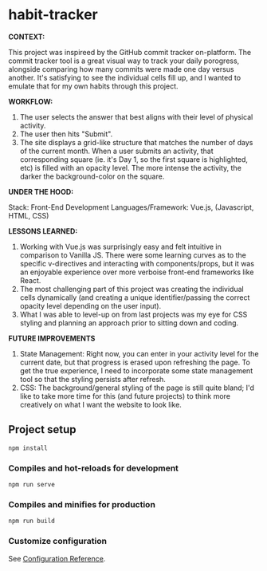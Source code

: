 # habit-tracker

**CONTEXT:**

This project was inspireed by the GitHub commit tracker on-platform. The commit tracker tool is a great visual way to track your daily porogress, alongside comparing how many commits were made one day versus another. It's satisfying to see the individual cells fill up, and I wanted to emulate that for my own habits through this project.

**WORKFLOW:**
1. The user selects the answer that best aligns with their level of physical activity.
2. The user then hits "Submit".
3. The site displays a grid-like structure that matches the number of days of the current month. When a user submits an activity, that corresponding square (ie. it's Day 1, so the first square is highlighted, etc) is filled with an opacity level. The more intense the activity, the darker the background-color on the square.

**UNDER THE HOOD:**

Stack: Front-End Development
Languages/Framework: Vue.js, (Javascript, HTML, CSS)
   
**LESSONS LEARNED:**
1. Working with Vue.js was surprisingly easy and felt intuitive in comparison to Vanilla JS. There were some learning curves as to the specific v-directives and interacting with components/props, but it was an enjoyable experience over more verboise front-end frameworks like React.
2. The most challenging part of this project was creating the individual cells dynamically (and creating a unique identifier/passing the correct opacity level depending on the user input).
3. What I was able to level-up on from last projects was my eye for CSS styling and planning an approach prior to sitting down and coding.
   
**FUTURE IMPROVEMENTS**
1. State Management: Right now, you can enter in your activity level for the current date, but that progress is erased upon refreshing the page. To get the true experience, I need to incorporate some state management tool so that the styling persists after refresh.
2. CSS: The background/general styling of the page is still quite bland; I'd like to take more time for this (and future projects) to think more creatively on what I want the website to look like.


## Project setup
```
npm install
```

### Compiles and hot-reloads for development
```
npm run serve
```

### Compiles and minifies for production
```
npm run build
```

### Customize configuration
See [Configuration Reference](https://cli.vuejs.org/config/).
